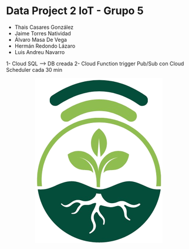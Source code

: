 # Data Project 2 IoT - Grupo 5

- Thais Casares González
- Jaime Torres Natividad
- Álvaro Masa De Vega
- Hermán Redondo Lázaro
- Luis Andreu Navarro


1- Cloud SQL --> DB creada
2- Cloud Function 
  trigger Pub/Sub con Cloud Scheduler cada 30 min
  
<p align="center">
   <img src="https://github.com/Ciarzi/DP2_G5/blob/main/Imagenes/Logo%20DP2.png?raw=true" alt="[YOUR_ALT]"/>
</p>
